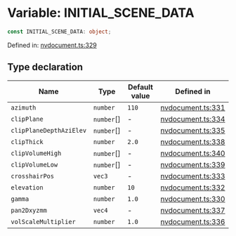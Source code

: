 # Variable: INITIAL_SCENE_DATA

```ts
const INITIAL_SCENE_DATA: object;
```

Defined in: [nvdocument.ts:329](https://github.com/niivue/niivue/blob/main/packages/niivue/src/nvdocument.ts#L329)

## Type declaration

| Name                                                       | Type       | Default value | Defined in                                                                                             |
| ---------------------------------------------------------- | ---------- | ------------- | ------------------------------------------------------------------------------------------------------ |
| <a id="azimuth"></a> `azimuth`                             | `number`   | `110`         | [nvdocument.ts:331](https://github.com/niivue/niivue/blob/main/packages/niivue/src/nvdocument.ts#L331) |
| <a id="clipplane"></a> `clipPlane`                         | `number`[] | -             | [nvdocument.ts:334](https://github.com/niivue/niivue/blob/main/packages/niivue/src/nvdocument.ts#L334) |
| <a id="clipplanedepthazielev"></a> `clipPlaneDepthAziElev` | `number`[] | -             | [nvdocument.ts:335](https://github.com/niivue/niivue/blob/main/packages/niivue/src/nvdocument.ts#L335) |
| <a id="clipthick"></a> `clipThick`                         | `number`   | `2.0`         | [nvdocument.ts:338](https://github.com/niivue/niivue/blob/main/packages/niivue/src/nvdocument.ts#L338) |
| <a id="clipvolumehigh"></a> `clipVolumeHigh`               | `number`[] | -             | [nvdocument.ts:340](https://github.com/niivue/niivue/blob/main/packages/niivue/src/nvdocument.ts#L340) |
| <a id="clipvolumelow"></a> `clipVolumeLow`                 | `number`[] | -             | [nvdocument.ts:339](https://github.com/niivue/niivue/blob/main/packages/niivue/src/nvdocument.ts#L339) |
| <a id="crosshairpos"></a> `crosshairPos`                   | `vec3`     | -             | [nvdocument.ts:333](https://github.com/niivue/niivue/blob/main/packages/niivue/src/nvdocument.ts#L333) |
| <a id="elevation"></a> `elevation`                         | `number`   | `10`          | [nvdocument.ts:332](https://github.com/niivue/niivue/blob/main/packages/niivue/src/nvdocument.ts#L332) |
| <a id="gamma"></a> `gamma`                                 | `number`   | `1.0`         | [nvdocument.ts:330](https://github.com/niivue/niivue/blob/main/packages/niivue/src/nvdocument.ts#L330) |
| <a id="pan2dxyzmm"></a> `pan2Dxyzmm`                       | `vec4`     | -             | [nvdocument.ts:337](https://github.com/niivue/niivue/blob/main/packages/niivue/src/nvdocument.ts#L337) |
| <a id="volscalemultiplier"></a> `volScaleMultiplier`       | `number`   | `1.0`         | [nvdocument.ts:336](https://github.com/niivue/niivue/blob/main/packages/niivue/src/nvdocument.ts#L336) |
